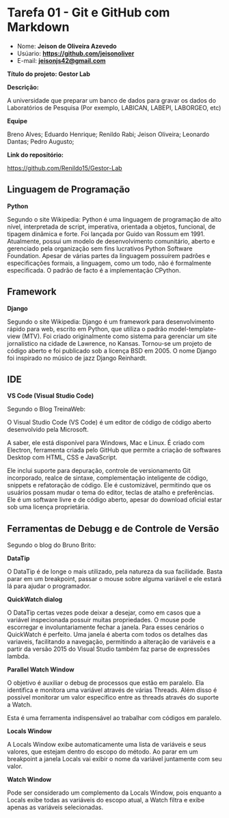 # Tarefa 01 - Git e GitHub com Markdown

* Nome: **Jeison de Oliveira Azevedo**
* Usúario: **https://github.com/jeisonoliver**
* E-mail: **<jeisonjs42@gmail.com>**

**Título do projeto: Gestor Lab**

**Descrição:** 

A universidade que preparar um banco de dados para gravar os dados do Laboratórios de Pesquisa (Por exemplo, LABICAN, LABEPI, LABORGEO, etc)

**Equipe**

Breno Alves;
Eduardo Henrique;
Renildo Rabi;
Jeison Oliveira;
Leonardo Dantas;
Pedro Augusto;

**Link do repositório:**

https://github.com/Renildo15/Gestor-Lab

## Linguagem de Programação

**Python**

Segundo o site Wikipedia:
Python é uma linguagem de programação de alto nível, interpretada de script, imperativa, orientada a objetos, funcional, de tipagem dinâmica e forte. Foi lançada por Guido van Rossum em 1991. Atualmente, possui um modelo de desenvolvimento comunitário, aberto e gerenciado pela organização sem fins lucrativos Python Software Foundation. Apesar de várias partes da linguagem possuírem padrões e especificações formais, a linguagem, como um todo, não é formalmente especificada. O padrão de facto é a implementação CPython.


## Framework

**Django**

Segundo o site Wikipedia:
Django é um framework para desenvolvimento rápido para web, escrito em Python, que utiliza o padrão model-template-view (MTV). Foi criado originalmente como sistema para gerenciar um site jornalístico na cidade de Lawrence, no Kansas. Tornou-se um projeto de código aberto e foi publicado sob a licença BSD em 2005. O nome Django foi inspirado no músico de jazz Django Reinhardt.

## IDE

**VS Code (Visual Studio Code)**

Segundo o Blog TreinaWeb:

O Visual Studio Code (VS Code) é um editor de código de código aberto desenvolvido pela Microsoft.

A saber, ele está disponível para Windows, Mac e Linux. É criado com Electron, ferramenta criada pelo GitHub que permite a criação de softwares Desktop com HTML, CSS e JavaScript.

Ele inclui suporte para depuração, controle de versionamento Git incorporado, realce de sintaxe, complementação inteligente de código, snippets e refatoração de código. Ele é customizável, permitindo que os usuários possam mudar o tema do editor, teclas de atalho e preferências. Ele é um software livre e de código aberto, apesar do download oficial estar sob uma licença proprietária.

## Ferramentas de Debugg e de Controle de Versão

Segundo o blog do Bruno Brito:

**DataTip**

O DataTip é de longe o mais utilizado, pela natureza da sua facilidade. Basta parar em um breakpoint, passar o mouse sobre alguma variável e ele estará lá para ajudar o programador.

**QuickWatch dialog**

O DataTip certas vezes pode deixar a desejar, como em casos que a variável inspecionada possuir muitas propriedades. O mouse pode escorregar e involuntariamente fechar a janela. Para esses cenários o QuickWatch é perfeito. Uma janela é aberta com todos os detalhes das variaveis, facilitando a navegação, permitindo a alteração de variáveis e a partir da versão 2015 do Visual Studio também faz parse de expressões lambda.

**Parallel Watch Window**

O objetivo é auxiliar o debug de processos que estão em paralelo. Ela identifica e monitora uma variável através de várias Threads. Além disso é possivel monitorar um valor especifico entre as threads através do suporte a Watch.

Esta é uma ferramenta indispensável ao trabalhar com códigos em paralelo.

**Locals Window**

A Locals Window exibe automaticamente uma lista de variáveis e seus valores, que estejam dentro do escopo do método. Ao parar em um breakpoint a janela Locals vai exibir o nome da variável juntamente com seu valor.

**Watch Window**

Pode ser considerado um complemento da Locals Window, pois enquanto a Locals exibe todas as variáveis do escopo atual, a Watch filtra e exibe apenas as variáveis selecionadas.

